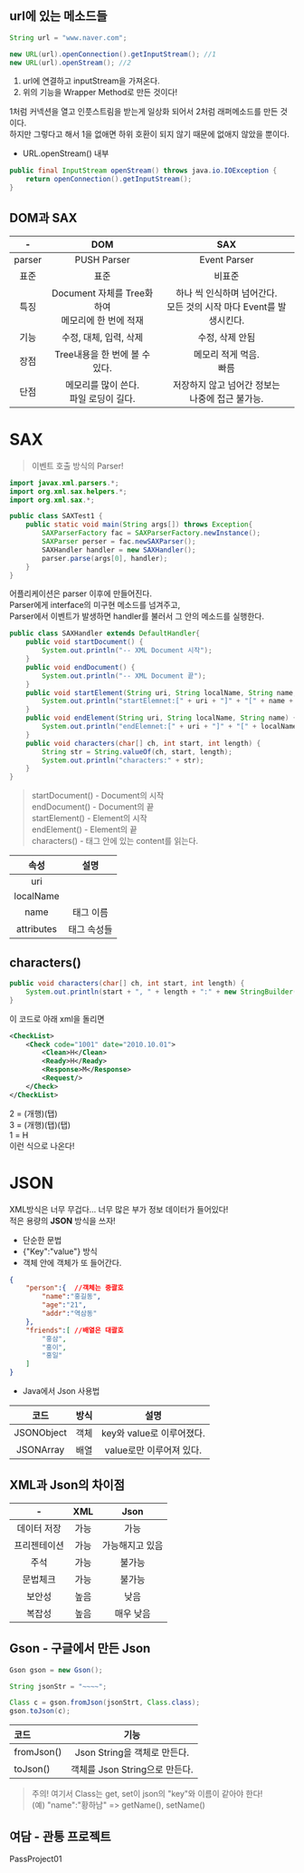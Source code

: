 ## url에 있는 메소드들
```java
String url = "www.naver.com";

new URL(url).openConnection().getInputStream(); //1
new URL(url).openStream(); //2
```
1. url에 연결하고 inputStream을 가져온다.
2. 위의 기능을 Wrapper Method로 만든 것이다!

1처럼 커넥션을 열고 인풋스트림을 받는게 일상화 되어서 2처럼 래퍼메소드를 만든 것이다.  
하지만 그렇다고 해서 1을 없애면 하위 호환이 되지 않기 때문에 없애지 않았을 뿐이다.
 - URL.openStream() 내부
```java
public final InputStream openStream() throws java.io.IOException {
    return openConnection().getInputStream();
}
```

## DOM과 SAX
-|DOM|SAX
:--:|:-:|:-:
parser|PUSH Parser|Event Parser
표준|표준|비표준
특징|Document 자체를 Tree화 하여<br> 메모리에 한 번에 적재|하나 씩 인식하며 넘어간다.<br>모든 것의 시작 마다 Event를 발생시킨다.
기능|수정, 대체, 입력, 삭제|수정, 삭제 안됨
장점|Tree내용을 한 번에 볼 수 있다.|메모리 적게 먹음.<br>빠름
단점|메모리를 많이 쓴다.<br>파일 로딩이 길다.|저장하지 않고 넘어간 정보는<br>나중에 접근 불가능.

# SAX
> 이벤트 호출 방식의 Parser!

```java
import javax.xml.parsers.*;
import org.xml.sax.helpers.*;
import org.xml.sax.*;

public class SAXTest1 {
    public static void main(String args[]) throws Exception{
        SAXParserFactory fac = SAXParserFactory.newInstance();
        SAXParser perser = fac.newSAXParser();
        SAXHandler handler = new SAXHandler();
        parser.parse(args[0], handler);
    }
}
```
어플리케이션은 parser 이후에 만들어진다.  
Parser에게 interface의 미구현 메소드를 넘겨주고,  
Parser에서 이벤트가 발생하면 handler를 불러서 그 안의 메소드를 실행한다.

```java
public class SAXHandler extends DefaultHandler{
    public void startDocument() {
        System.out.println("-- XML Document 시작");
    }
    public void endDocument() {
        System.out.println("-- XML Document 끝");
    }
    public void startElement(String uri, String localName, String name, Attributes attributes) {
        System.out.println("startElemnet:[" + uri + "]" + "[" + name + "]" + "[" + attributes + "]");
    }
    public void endElement(String uri, String localName, String name) {
        System.out.println("endElemnet:[" + uri + "]" + "[" + localName + "]" + "[" + name + "]");
    }
    public void characters(char[] ch, int start, int length) {
        String str = String.valueOf(ch, start, length);
        System.out.println("characters:" + str);
    }
}
```
> startDocument() - Document의 시작  
endDocument() - Document의 끝  
startElement() - Element의 시작  
endElement() - Element의 끝  
characters() - 태그 안에 있는 content를 읽는다.

속성|설명
:-:|:-:
uri|
localName|
name|태그 이름
attributes|태그 속성들

## characters()
```java
public void characters(char[] ch, int start, int length) {
    System.out.println(start + ", " + length + ":" + new StringBuilder().appenad(ch, start, length));
}
```
이 코드로 아래 xml을 돌리면
```xml
<CheckList>
    <Check code="1001" date="2010.10.01">
        <Clean>H</Clean>
        <Ready>H</Ready>
        <Response>M</Response>
        <Request/>
    </Check>
</CheckList>
```
2 = (개행)(탭)  
3 = (개행)(탭)(탭)  
1 = H  
이런 식으로 나온다!  

# JSON
XML방식은 너무 무겁다... 너무 많은 부가 정보 데이터가 들어있다!  
적은 용량의 **JSON** 방식을 쓰자!

- 단순한 문법
- {"Key":"value"} 방식
- 객체 안에 객체가 또 들어간다.
```json
{
    "person":{  //객체는 중괄호
        "name":"홍길동",
        "age":"21",
        "addr":"역삼동"
    },
    "friends":[ //배열은 대괄호
        "홍삼",
        "홍이",
        "홍일"
    ]
}
```
- Java에서 Json 사용법

코드|방식|설명
:-:|:-:|:-:
JSONObject|객체|key와 value로 이루어졌다.
JSONArray|배열|value로만 이루어져 있다.

## XML과 Json의 차이점
-|XML|Json
:-:|:-:|:-:
데이터 저장|가능|가능
프리젠테이션|가능|가능해지고 있음
주석|가능|불가능
문법체크|가능|불가능
보안성|높음|낮음
복잡성|높음|매우 낮음

## **Gson** - 구글에서 만든 Json
```java
Gson gson = new Gson();

String jsonStr = "~~~~";

Class c = gson.fromJson(jsonStrt, Class.class);
gson.toJson(c);
```
코드|기능
:-|:-:
fromJson()|Json String을 객체로 만든다.
toJson()|객체를 Json String으로 만든다.

> 주의! 여기서 Class는 get, set이 json의 "key"와 이름이 같아야 한다!  
(예) "name":"황하남" => getName(), setName()

## 여담 - 관통 프로젝트
PassProject01



